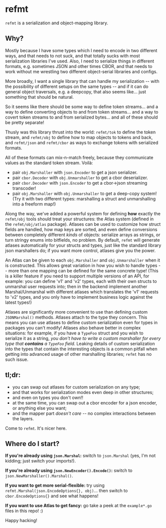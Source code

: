 refmt
=====


`refmt` is a serialization and object-mapping library.



Why?
----

Mostly because I have some types which I need to encode in two different ways, and that needs to not suck,
and that totally sucks with most serialization libraries I've used.
Also, I need to serialize things in different formats, e.g. sometimes JSON and other times CBOR,
and that needs to work without me wrestling two different object-serial libraries and configs.

More broadly, I want a single library that can handle my serialization -- with the possibility of different setups on the same types -- and if it can do general object traversals, e.g. a deepcopy, that also seems like... just something that should be natural.

So it seems like there should be some way to define token streams... and a way to define converting objects to and from token streams... and a way to covert token streams to and from serialized bytes... and all of these should be pretty separate!

Thusly was this library thrust into the world:
`refmt/tok` to define the token stream,
and `refmt/obj` to define how to map objects to tokens and back,
and `refmt/json` and `refmt/cbor` as ways to exchange tokens with serialized formats.

All of these formats can mix-n-match freely, because they communicate values as the standard token stream. Voilà:

- pair `obj.Marshaller` with `json.Encoder` to get a json serializer.
- pair `cbor.Decoder` with `obj.Unmarshaller` to get a cbor deserializer.
- pair `cbor.Decoder` with `json.Encoder` to get a cbor->json streaming transcoder!
- pair `obj.Marshaller` with `obj.Unmarshaller` to get a deep-copy system!  (Try it with two different types: marshalling a struct and unmarshalling into a freeform map!)

Along the way, we've added a powerful system for defining **how** exactly the `refmt/obj` tools should treat your structures:
the Atlas system (defined in the `refmt/obj/atlas` package).
Atlases can be used to customize how struct fields are handled, how map keys are sorted, and even
define conversions between completely different *kinds* of objects: serialize arrays as strings, or turn stringy enums into bitfields, no problem.
By default, `refmt` will generate atlases automatically for your structs and types, just like the standard library json marshallers do;
if you want more control, atlases give you the power.

An Atlas can be given to each `obj.Marshaller` and `obj.Unmarshaller` when it is constructed.
This allows great variation in how you wish to handle types -- more than one mapping can be defined for the same concrete type!
(This is a killer feature if you need to support multiple versions of an API, for example:
you can define 'v1' and 'v2' types, each with their own structs to unmarshal user requests into;
then in the backend implement another Marshal/Unmarshal with different atlases which translates the 'v1' requests to 'v2' types,
and you only have to implement business logic against the latest types!)

Atlases are significantly more convenient to use than defining custom `JSONMarshal()` methods.
Atlases attach to the type they concern.
This means you can use atlases to define custom serialization even for types in packages you can't modify!
Atlases also behave better in complex situations: for example,
if you have a `TypeFoo` struct and you wish to serialize it as a string,
*you don't have to write a custom marshaller for every type that **contains** a `TypeFoo` field*.
Leaking details of custom serialization into the types that contain the interesting objects is
a common pitfall when getting into advanced usage of other marshalling libraries; `refmt` has no such issue.

## tl;dr:

- you can swap out atlases for custom serialization on any type;
- and that works for serialization modes even deep in other structures;
- and even on types you don't own!!
- at the same time, you can swap out a cbor encoder for a json encoder, or anything else you want;
- and the mapper part *doesn't care* -- no complex interactions between the layers.

Come to `refmt`.  It's nicer here.


Where do I start?
-----------------

**If you're already using `json.Marshal`:** switch to `json.Marshal` (yes, I'm not kidding; just switch your imports!).

**If you're already using `json.NewEncoder().Encode()`:** switch to `json.NewMarshaller().Marshal()`.

**If you want to get more serial-flexible:** try using `refmt.Marshal(json.EncodeOptions{}, obj)`... then switch to `cbor.EncodeOptions{}` and see what happens!

**If you want to use Atlas to get fancy:** go take a peek at the `example*.go` files in this repo! :)

Happy hacking!
